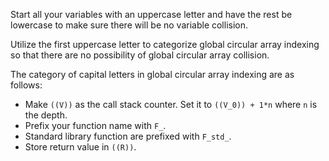 Start all your variables with an uppercase letter and have the rest be lowercase
to make sure there will be no variable collision.

Utilize the first uppercase letter to categorize global circular array indexing
so that there are no possibility of global circular array collision.

The category of capital letters in global circular array indexing are as
follows:
- Make `((V))` as the call stack counter. Set it to `((V_0)) + 1*n` where `n` is
  the depth.
- Prefix your function name with `F_`.
- Standard library function are prefixed with `F_std_`.
- Store return value in `((R))`.
